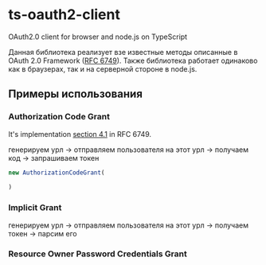 # ts-oauth2-client
OAuth2.0 client for browser and node.js on TypeScript

Данная библиотека реализует взе известные методы описанные в 
OAuth 2.0 Framework ([RFC 6749](https://tools.ietf.org/html/rfc6749)).
Также библиотека работает одинаково как в браузерах, так и на серверной стороне в node.js.

## Примеры использования

### Authorization Code Grant

It's implementation [section 4.1](https://tools.ietf.org/html/rfc6749#section-4.1) in RFC 6749.

генерируем урл -> отправляем пользователя на этот урл -> получаем код -> запрашиваем токен

```typescript
new AuthorizationCodeGrant(
    
)
```

### Implicit Grant

генерируем урл -> отправляем пользователя на этот урл -> получаем токен -> парсим его

### Resource Owner Password Credentials Grant

